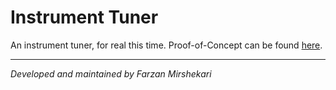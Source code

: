 <h1>Instrument Tuner</h1>

An instrument tuner, for real this time.
Proof-of-Concept can be found <a href="https://github.com/farzanmirshekari/tuner_poc">here</a>.

---

<i>Developed and maintained by Farzan Mirshekari</i>